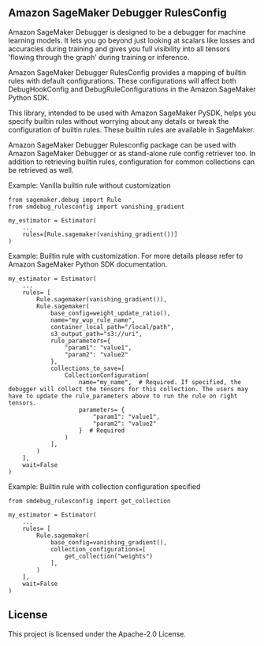 ## Amazon SageMaker Debugger RulesConfig

Amazon SageMaker Debugger is designed to be a debugger for machine learning models. It lets you go beyond just looking at scalars like losses and accuracies during training and gives you full visibility into all tensors 'flowing through the graph' during training or inference.

Amazon SageMaker Debugger RulesConfig provides a mapping of builtin rules with default configurations. These configurations will affect both DebugHookConfig and DebugRuleConfigurations in the Amazon SageMaker Python SDK.

This library, intended to be used with Amazon SageMaker PySDK, helps you specify builtin rules without worrying about any details or tweak the configuration of builtin rules. These builtin rules are available in SageMaker.

Amazon SageMaker Debugger Rulesconfig package can be used with Amazon SageMaker Debugger or as stand-alone rule config retriever too. In addition to retrieving builtin rules, configuration for common collections can be retrieved as well.

Example: Vanilla builtin rule without customization

```
from sagemaker.debug import Rule
from smdebug_rulesconfig import vanishing_gradient

my_estimator = Estimator(
    ...
    rules=[Rule.sagemaker(vanishing_gradient())]
)
```

Example: Builtin rule with customization. For more details please refer to Amazon SageMaker Python SDK documentation.

```
my_estimator = Estimator(
    ...
    rules= [
        Rule.sagemaker(vanishing_gradient()),
        Rule.sagemaker(
            base_config=weight_update_ratio(),
            name="my_wup_rule_name",
            container_local_path="/local/path",
            s3_output_path="s3://uri",
            rule_parameters={ 
                "param1": "value1", 
                "param2": "value2"
            },
            collections_to_save=[
                CollectionConfiguration(
                    name="my_name",  # Required. If specified, the debugger will collect the tensors for this collection. The users may have to update the rule_parameters above to run the rule on right tensors.
                    parameters= {
                        "param1": "value1",
                        "param2": "value2"
                    }  # Required
                )
            ],
        )
    ],
    wait=False
)
```

Example: Builtin rule with collection configuration specified

```
from smdebug_rulesconfig import get_collection

my_estimator = Estimator(
    ...
    rules= [
        Rule.sagemaker(
            base_config=vanishing_gradient(),
            collection_configurations=[
                get_collection("weights")
            ],
        )
    ],
    wait=False
)
```

## License

This project is licensed under the Apache-2.0 License.

